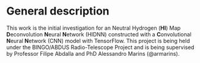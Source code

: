 # General description

This work is the initial investigation for an Neutral Hydrogen (**HI**) Map **D**econvolution **N**eural **N**etwork (HIDNN) constructed with a **C**onvolutional **N**eural **N**etwork (CNN) model with TensorFlow. This project is being held under the BINGO/ABDUS Radio-Telescope Project and is being supervised by Professor Filipe Abdalla and PhD Alessandro Marins (@armarins).
